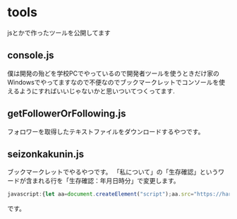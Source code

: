 # tools
jsとかで作ったツールを公開してます

## console.js
僕は開発の殆どを学校PCでやっているので開発者ツールを使うときだけ家のWindowsでやってますなので不便なのでブックマークレットでコンソールを使えるようにすればいいじゃないかと思いついてつくってます.
## getFollowerOrFollowing.js  
フォロワーを取得したテキストファイルをダウンロードするやつです。  
## seizonkakunin.js
ブックマークレットでやるやつです。
「私について」の「生存確認」というワードが含まれる行を「生存確認：年月日時分」で変更します。
```js
javascript:{let aa=document.createElement("script");aa.src="https://haru-ymth.github.io/tools/seizonkakunin.js";document.body.appendChild(aa);}
```
です。
